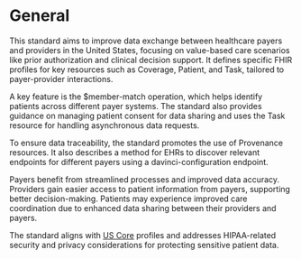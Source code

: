 # General
This standard aims to improve data exchange between healthcare payers and providers in the United States, focusing on value-based care scenarios like prior authorization and clinical decision support. It defines specific FHIR profiles for key resources such as Coverage, Patient, and Task, tailored to payer-provider interactions.

A key feature is the $member-match operation, which helps identify patients across different payer systems. The standard also provides guidance on managing patient consent for data sharing and uses the Task resource for handling asynchronous data requests.

To ensure data traceability, the standard promotes the use of Provenance resources. It also describes a method for EHRs to discover relevant endpoints for different payers using a davinci-configuration endpoint.

Payers benefit from streamlined processes and improved data accuracy. Providers gain easier access to patient information from payers, supporting better decision-making. Patients may experience improved care coordination due to enhanced data sharing between their providers and payers.

The standard aligns with [US Core](https://build.fhir.org/ig/HL7/US-Core) profiles and addresses HIPAA-related security and privacy considerations for protecting sensitive patient data.